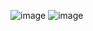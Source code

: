 ![image](https://user-images.githubusercontent.com/113178949/235630038-e8a1c9c4-087a-4695-8c00-19f4ba237edd.png)
![image](https://user-images.githubusercontent.com/113178949/235630186-a6a86604-956c-441e-beb6-b292f09abf43.png)
